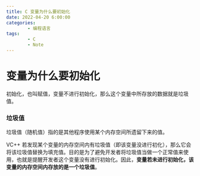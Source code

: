 ```yaml
---
title: C 变量为什么要初始化
date: 2022-04-20 6:00:00
categories:
        - 编程语言
tags:
        - C
        - Note
---
```


# 变量为什么要初始化

初始化，也叫赋值，变量不进行初始化，那么这个变量中所存放的数据就是垃圾值。

### 垃圾值

垃圾值（随机值）指的是其他程序使用某个内存空间所遗留下来的值。

VC++ 若发现某个变量的内存空间内有垃圾值（即该变量没进行初化），那么它会将该垃圾值替换为填充值。目的是为了避免开发者将垃圾值当做一个正常值来使用，也就是提醒开发者这个变量没有进行初始化。因此，**变量若未进行初始化，该变量的内存空间内存放的是一个垃圾值**。
